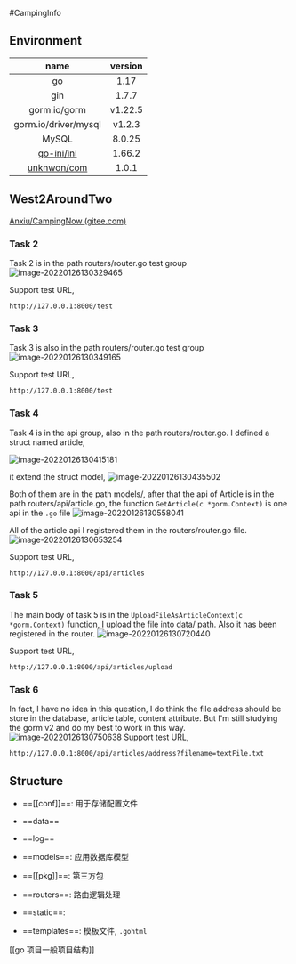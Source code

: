 #CampingInfo 

## Environment

|                     name                      | version |
| :-------------------------------------------: | :-----: |
|                      go                       |  1.17   |
|                      gin                      |  1.7.7  |
|                 gorm.io/gorm                  | v1.22.5 |
|             gorm.io/driver/mysql              | v1.2.3  |
|                     MySQL                     | 8.0.25  |
|   [go-ini/ini](https://ini.unknwon.io/docs)   | 1.66.2  |
| [unknwon/com](https://github.com/unknwon/com) |  1.0.1  |

## West2AroundTwo

[Anxiu/CampingNow (gitee.com)](https://gitee.com/anxiu_yc/camping-now)

### Task 2

Task 2 is in the path routers/router.go test group
![image-20220126130329465](README.assets/image-20220126130329465.png)

Support test URL, 
```url
http://127.0.0.1:8000/test
```

### Task 3
Task 3 is also in the path routers/router.go test group
![image-20220126130349165](README.assets/image-20220126130349165.png)

Support test URL, 
```url
http://127.0.0.1:8000/test
```

### Task 4

Task 4 is in the api group, also in the path routers/router.go. I defined a struct named article, 

![image-20220126130415181](README.assets/image-20220126130415181.png)

it extend the struct model, 
![image-20220126130435502](README.assets/image-20220126130435502.png)

Both of them are in the path models/, after that the api of Article is in the path routers/api/article.go, the function `GetArticle(c *gorm.Context)` is one api in the `.go` file 
![image-20220126130558041](README.assets/image-20220126130558041.png)

All of the article api I registered them in the routers/router.go file.
![image-20220126130653254](README.assets/image-20220126130653254.png)

Support test URL, 
```url
http://127.0.0.1:8000/api/articles
```

### Task 5

The main body of task 5 is in the `UploadFileAsArticleContext(c *gorm.Context)` function, I upload the file into data/ path. Also it has been registered in the router.
![image-20220126130720440](README.assets/image-20220126130720440.png)

Support test URL, 
```url
http://127.0.0.1:8000/api/articles/upload
```

### Task 6

In fact, I have no idea in this question, I do think the file address should be store in the database, article table, content attribute. But I'm still studying the gorm v2 and do my best to work in this way. 
![image-20220126130750638](README.assets/image-20220126130750638.png)
Support test URL, 
```url
http://127.0.0.1:8000/api/articles/address?filename=textFile.txt
```

## Structure

- ==[[conf]]==: 用于存储配置文件
  
- ==data==

- ==log==
  
- ==models==: 应用数据库模型
  
- ==[[pkg]]==: 第三方包
  
- ==routers==: 路由逻辑处理
  
- ==static==: 

- ==templates==: 模板文件, `.gohtml`

[[go 项目一般项目结构]] 